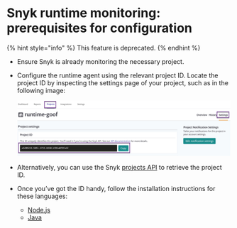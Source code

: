 # Snyk runtime monitoring: prerequisites for configuration

{% hint style="info" %}
This feature is deprecated.
{% endhint %}

* Ensure Snyk is already monitoring the necessary project.
* Configure the runtime agent using the relevant project ID. Locate the project ID by inspecting the settings page of your project, such as in the following image:

  ![Runtime\_ProjectID.png](../../.gitbook/assets/uuid-9cd785d5-bdd0-d8cf-347b-f7d89f4bac7b-en.png)

* Alternatively, you can use the Snyk [projects API](https://snyk.docs.apiary.io/#reference/projects/projects-by-organisation/list-all-projects) to retrieve the project ID.
* Once you’ve got the ID handy, follow the installation instructions for these languages:
  * [Node.js](https://support.snyk.io/hc/articles/360003699058#UUID-d77e89bf-6e75-f50c-b188-ad4d9a39905c)
  * [Java](https://support.snyk.io/hc/articles/360003699118#UUID-f0e61d17-c33e-da57-081a-9b90927e6428)

